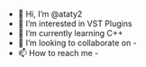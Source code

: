 - 👋 Hi, I’m @ataty2
- 👀 I’m interested in VST Plugins 
- 🌱 I’m currently learning C++
- 💞️ I’m looking to collaborate on -
- 📫 How to reach me -

<!---
ataty2/ataty2 is a ✨ special ✨ repository because its `README.md` (this file) appears on your GitHub profile.
You can click the Preview link to take a look at your changes.
--->
